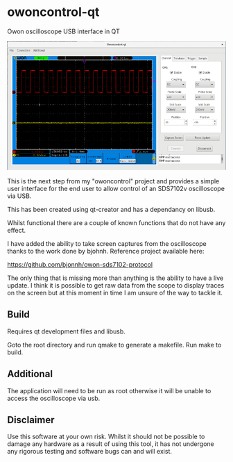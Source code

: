 # owoncontrol-qt
Owon oscilloscope USB interface in QT

![Screenshot](owoncontrol-qt.png)

This is the next step from my "owoncontrol" project and provides a simple
user interface for the end user to allow control of an SDS7102v oscilloscope
via USB.

This has been created using qt-creator and has a dependancy on libusb.

Whilst functional there are a couple of known functions that do not have
any effect.

I have added the ability to take screen captures from the oscilloscope
thanks to the work done by bjohnh. Reference project available here:

https://github.com/bjonnh/owon-sds7102-protocol

The only thing that is missing more than anything is the ability to have a
live update. I think it is possible to get raw data from the scope to
display traces on the screen but at this moment in time I am unsure of the
way to tackle it.

Build
-----
Requires qt development files and libusb.

Goto the root directory and run qmake to generate a makefile.
Run make to build.

Additional
----------
The application will need to be run as root otherwise it will be unable to
access the oscilloscope via usb.

Disclaimer
----------
Use this software at your own risk. Whilst it should not be possible to 
damage any hardware as a result of using this tool, it has not undergone
any rigorous testing and software bugs can and will exist.
